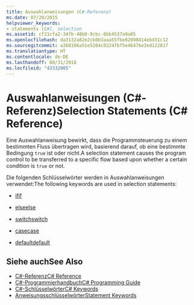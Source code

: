 ```yaml
---
title: Auswahlanweisungen (C#-Referenz)
ms.date: 07/20/2015
helpviewer_keywords:
- statements [C#], selection
ms.assetid: cf21cfa2-34fb-48b0-9cbc-8bb4537a9a05
ms.openlocfilehash: da3132a82e2cb0b3aaa55fbe82898414ebd31c12
ms.sourcegitcommit: a368166a51e5204c0224fbf5e46476e3ed122817
ms.translationtype: HT
ms.contentlocale: de-DE
ms.lasthandoff: 08/31/2018
ms.locfileid: "43332005"
---
```

# <a name="selection-statements-c-reference"></a><span data-ttu-id="91332-102">Auswahlanweisungen (C#-Referenz)</span><span class="sxs-lookup"><span data-stu-id="91332-102">Selection Statements (C# Reference)</span></span>
<span data-ttu-id="91332-103">Eine Auswahlanweisung bewirkt, dass die Programmsteuerung zu einem bestimmten Fluss übertragen wird, basierend darauf, ob eine bestimmte Bedingung `true` ist oder nicht.</span><span class="sxs-lookup"><span data-stu-id="91332-103">A selection statement causes the program control to be transferred to a specific flow based upon whether a certain condition is `true` or not.</span></span>  
  
 <span data-ttu-id="91332-104">Die folgenden Schlüsselwörter werden in Auswahlanweisungen verwendet:</span><span class="sxs-lookup"><span data-stu-id="91332-104">The following keywords are used in selection statements:</span></span>  
  
-   [<span data-ttu-id="91332-105">if</span><span class="sxs-lookup"><span data-stu-id="91332-105">if</span></span>](../../../csharp/language-reference/keywords/if-else.md)  
  
-   [<span data-ttu-id="91332-106">else</span><span class="sxs-lookup"><span data-stu-id="91332-106">else</span></span>](../../../csharp/language-reference/keywords/if-else.md)  
  
-   [<span data-ttu-id="91332-107">switch</span><span class="sxs-lookup"><span data-stu-id="91332-107">switch</span></span>](../../../csharp/language-reference/keywords/switch.md)  
  
-   [<span data-ttu-id="91332-108">case</span><span class="sxs-lookup"><span data-stu-id="91332-108">case</span></span>](../../../csharp/language-reference/keywords/switch.md)  
  
-   [<span data-ttu-id="91332-109">default</span><span class="sxs-lookup"><span data-stu-id="91332-109">default</span></span>](../../../csharp/language-reference/keywords/switch.md)  

## <a name="see-also"></a><span data-ttu-id="91332-110">Siehe auch</span><span class="sxs-lookup"><span data-stu-id="91332-110">See Also</span></span>

- [<span data-ttu-id="91332-111">C#-Referenz</span><span class="sxs-lookup"><span data-stu-id="91332-111">C# Reference</span></span>](../../../csharp/language-reference/index.md)  
- [<span data-ttu-id="91332-112">C#-Programmierhandbuch</span><span class="sxs-lookup"><span data-stu-id="91332-112">C# Programming Guide</span></span>](../../../csharp/programming-guide/index.md)  
- [<span data-ttu-id="91332-113">C#-Schlüsselwörter</span><span class="sxs-lookup"><span data-stu-id="91332-113">C# Keywords</span></span>](../../../csharp/language-reference/keywords/index.md)  
- [<span data-ttu-id="91332-114">Anweisungsschlüsselwörter</span><span class="sxs-lookup"><span data-stu-id="91332-114">Statement Keywords</span></span>](../../../csharp/language-reference/keywords/statement-keywords.md)
